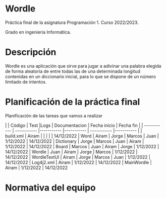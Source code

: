 # Wordle

Práctica final de la asignatura Programación 1. Curso 2022/2023.

Grado en ingeniería Informática.


# Descripción

Wordle es una aplicación que sirve para jugar a adivinar una palabra elegida de forma aleatoria de entre todas las de una determinada longitud contenidas en un diccionario inicial, para lo que se dispone de un número limitado de intentos.


# Planificación de la práctica final

Planificación de las tareas que vamos a realizar


|               				| Código        | Test	  	 |Logs		  	| Documentacion 	| Fecha inicio		|  Fecha fin    |
| -----------   				| -----------   |----------- |-----------	| -----------   	|-----------    	|
| build.xml    				    | Airam         |         	 |              |   		 	    |    			    | 14/12/2022
| Word          				| Airam         |  Jorge     | Marcos		| Juan			    | 1/12/2022		    | 14/12/2022
| Dictionary    				| Jorge         |  Marcos    | Juan		    | Airam		        | 1/12/2022		    | 14/12/2022
| Board					        | Marcos	    |  Juan	     | Airam		| Jorge		        | 1/12/2022		    | 14/12/2022
| Wordle					    | Juan		    | Airam	     | Jorge		| Marcos		    | 1/12/2022		    | 14/12/2022
| WordleTextUI					| Airam	        | Jorge	     | Marcos		| Juan			    | 1/12/2022		    | 14/12/2022
| Log4j2.xml					| Airam			                                                | 1/12/2022		    | 14/12/2022
| MainWordle					| Airam									                        | 1/12/2022		    | 14/12/2022


# Normativa del equipo

